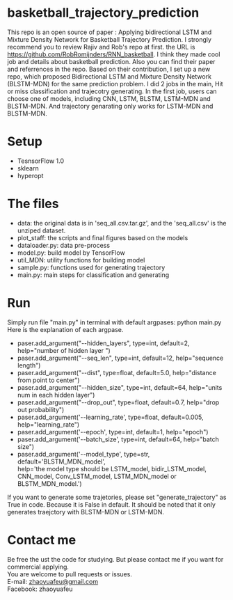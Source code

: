 # basketball_trajectory_prediction
This repo is an open source of paper : Applying bidirectional LSTM and Mixture Density Network for Basketball Trajectory Prediction.
I strongly recommend you to review Rajiv and Rob's repo at first.  the URL is https://github.com/RobRomijnders/RNN_basketball. 
I think they made cool job and details about basketball prediction. Also you can find their paper and referrences in the repo.
Based on their contribution, I set up a new repo, which proposed Bidirectional LSTM and Mixture Density Network (BLSTM-MDN) for the same prediction problem.
I did 2 jobs in the main, Hit or miss classification and trajecotry generating.
In the first job, users can choose one of models, including CNN, LSTM, BLSTM, LSTM-MDN and BLSTM-MDN. And trajectory genarating only works for LSTM-MDN and BLSTM-MDN.

# Setup
* TesnsorFlow 1.0 <br>
* sklearn <br>
* hyperopt <br>

# The files
* data: the original data is in 'seq_all.csv.tar.gz', and the 'seq_all.csv' is the unziped dataset.
* plot_staff: the scripts and final figures based on the models
* dataloader.py: data pre-process
* model.py: build model by TensorFlow
* util_MDN: utility functions for building model
* sample.py: functions used for generating trajectory
* main.py: main steps for classification and generating

# Run
Simply run file "main.py" in terminal with default argpases: python main.py
Here is the explanation of each argpase.
  * paser.add_argument("--hidden_layers", type=int,
                     default=2, help="number of hidden layer ")                
  * paser.add_argument("--seq_len", type=int, default=12,
                     help="sequence length") 
  * paser.add_argument("--dist", type=float, default=5.0,
                     help="distance from point to center")                 
  * paser.add_argument("--hidden_size", type=int, default=64,
                     help="units num in each hidden layer")                
  * paser.add_argument("--drop_out", type=float, default=0.7,
                     help="drop out probability")                 
  * paser.add_argument('--learning_rate', type=float, default=0.005,
                     help="learning_rate")                    
  * paser.add_argument('--epoch', type=int, default=1,
                     help="epoch")                    
  * paser.add_argument('--batch_size', type=int, default=64,
                     help="batch size")                    
  * paser.add_argument('--model_type', type=str, default='BLSTM_MDN_model',\
                     help='the model type should be LSTM_model, 
                       bidir_LSTM_model, CNN_model, Conv_LSTM_model, 
                       LSTM_MDN_model or BLSTM_MDN_model.')  
                       
If you want to generate some trajetories, please set "generate_trajectory" as True in code. Because it is False in default.
It should be noted that it only generates traejctory with BLSTM-MDN or LSTM-MDN.

# Contact me
Be free the ust the code for studying. But please contact me if you want for commercial applying. <br>
You are welcome to pull requests or issues. <br>
E-mail: zhaoyuafeu@gmail.com <br>
Facebook: zhaoyuafeu <br>



